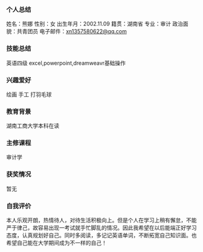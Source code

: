 ### 个人总结
姓名：熊娜                                                                                                                                                                         性别：女                                                                                                                                                                             出生年月：2002.11.09                                                                                                                                                               籍贯：湖南省                                                                                                                                                                         专业：审计                                                                                                                                                                         政治面貌：共青团员                                                                                                                                                                    电子邮件：xn1357580622@qq.com  
### 技能总结
英语四级   excel,powerpoint,dreamweavr基础操作

### 兴趣爱好
绘画  手工 打羽毛球

### 教育背景
湖南工商大学本科在读

### 主修课程
审计学

### 获奖情况
暂无

### 自我评价
本人乐观开朗，热情待人，对待生活积极向上。但是个人在学习上稍有懈怠，不能严于律己，故容易出现一考试就手忙脚乱的情况。因此我希望在以后能端正好学习态度，认真规划好自己。同时多阅读，多记记英语单词，不断拓宽自己知识面。也希望自己能在大学期间成为不一样的自己！
